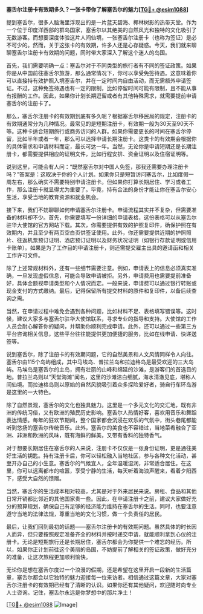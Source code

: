 **塞舌尔注册卡有效期多久？一张卡带你了解塞舌尔的魅力[[TG💪+ @esim1088](https://t.me/s/esim1088)]**

提到塞舌尔，很多人脑海里浮现出的是一片蓝天碧海、椰林树影的热带天堂。作为一个位于印度洋西部的群岛国家，塞舌尔以其绝美的自然风光和独特的文化吸引了无数游客。而想要深度体验这片人间仙境，一张塞舌尔注册卡（也称为签证）是必不可少的。然而，关于这张卡的有效期，许多人还是心存疑惑。今天，我们就来聊聊塞舌尔注册卡有效期的问题，同时带大家深入了解这个迷人的岛国。

首先，我们需要明确一点：塞舌尔对于不同类型的旅行者有不同的签证政策。如果你是从中国前往塞舌尔旅游，那么通常情况下，你可以享受免签待遇。这意味着你可以直接持有效护照入境塞舌尔，并在一定时间内自由活动，而无需额外申请签证。不过，这种免签待遇也有一定的限制，比如停留时间可能有限制，且不能从事有报酬的工作。因此，如果你计划长期逗留或者有其他特殊需求，就需要提前申请塞舌尔的注册卡了。

那么，塞舌尔注册卡的有效期到底有多久呢？根据塞舌尔移民局的规定，注册卡的有效期通常分为几种情况。最常见的是短期注册卡，有效期一般为30天至90天不等。这种卡适合短期旅行或商务访问的人群。如果你需要更长的时间在塞舌尔停留，比如半年或者一年，那么可以选择申请长期注册卡。这类卡的有效期会根据你的具体需求和申请材料而定，最长可达一年。当然，无论你是申请短期还是长期注册卡，都需要提供相应的证明文件，比如行程安排、资金证明以及住宿证明等。

说到这里，可能会有人问：“既然塞舌尔对中国人免签，那我还需要办理注册卡吗？”答案是：这取决于你的个人计划。如果你只是短暂访问塞舌尔，比如度假一周左右，那么确实不需要特别申请注册卡。但如果你打算长期居住、学习或者工作，那么注册卡就显得尤为重要了。毕竟，持有合法的身份才能让你在塞舌尔安心生活，享受当地的教育资源和就业机会。

接下来，我们不妨聊聊如何申请塞舌尔注册卡。申请流程其实并不复杂，但需要准备的材料却不少。首先，你需要填写一份详细的申请表格，这份表格可以从塞舌尔驻华大使馆的官方网站下载。其次，你需要提供有效的护照复印件，确保护照在有效期内，并且至少有两页空白页供签证使用。此外，你还需要提供近期的护照照片、往返机票预订证明、酒店预订证明以及财务状况证明（如银行存款证明或信用卡账单）。如果是为了工作目的申请注册卡，则还需提交雇主出具的邀请函和相关工作许可文件。

除了上述常规材料外，还有一些细节需要注意。例如，申请表上的信息必须真实准确，一旦发现虚假信息，可能会导致申请被拒。另外，申请费用也需要提前准备好，具体金额视申请类型和个人情况而定。一般来说，申请费可以通过银行转账或现金支付的方式缴纳。最后，记得保留所有提交材料的原件和复印件，以备后续查询之需。

当然，在申请过程中难免会遇到各种问题，比如材料不足、表格填写错误等。这时候，建议大家多与塞舌尔驻华大使馆联系，寻求专业的指导和支持。大使馆的工作人员会耐心解答你的疑问，并帮助你顺利完成申请。此外，还可以通过一些第三方平台咨询相关信息，这些平台往往能提供更加便捷的服务，比如在线申请、快递送签等。

说到塞舌尔，除了注册卡的有效期问题，它的自然美景和人文风情同样令人向往。塞舌尔由115个岛屿组成，其中马埃岛、普拉兰岛和拉迪格岛是最受欢迎的三大岛屿。马埃岛是塞舌尔的主岛，拥有壮丽的山峰和绵延的沙滩，是游客们的首选目的地。普拉兰岛则以“天堂海滩”闻名，这里的沙滩洁白细腻，海水清澈见底，堪称人间仙境。而拉迪格岛则以原始的自然风貌吸引着众多探险爱好者，骑自行车环岛游是这里的一大特色。

除了自然景观，塞舌尔的文化也独具魅力。这里是一个多元文化的交汇地，既有非洲的传统习俗，又有欧洲的殖民历史影响。塞舌尔人热情好客，喜欢用音乐和舞蹈表达情感。每年的狂欢节期间，整个国家都会沉浸在欢乐的气氛中，街头巷尾都能听到悠扬的塞舌尔传统音乐。此外，塞舌尔的美食也不容错过，当地菜肴融合了亚洲、非洲和欧洲的风味，既有海鲜的鲜美，又带有香料的独特香气。

对于想要长期居住在塞舌尔的人来说，注册卡不仅仅是一张身份证明，更是通往美好生活的钥匙。持有注册卡后，你可以轻松融入当地社区，参与各种文化活动，甚至开办自己的小生意。塞舌尔的气候宜人，全年温暖湿润，非常适合居住。在这里，你可以远离都市的喧嚣，享受宁静的生活，每天听着海浪声醒来，看着夕阳西下，感受大自然的馈赠。

当然，塞舌尔的生活成本相对较高，尤其是对于外来居民来说。房租、食品和其他日常开销都比邻近的其他国家贵一些。因此，在申请注册卡之前，建议大家做好充分的预算规划，确保自己有足够的经济能力维持在塞舌尔的生活。同时，也要注意遵守当地的法律法规，尊重当地的文化习惯，做一个负责任的居民。

最后，让我们回到最初的话题——塞舌尔注册卡的有效期问题。虽然具体的时长因人而异，但只要按照规定准备齐全的材料并按时递交申请，就能顺利拿到心仪的注册卡。无论是短期旅行还是长期居住，塞舌尔都会为你提供一个难忘的经历。所以，如果你正计划前往这个美丽的岛国，不妨提前了解相关的签证政策，做好充分的准备，让这次旅程更加顺利愉快。

无论你是想在塞舌尔度过一个浪漫的假期，还是希望在这里开启一段新的生活篇章，塞舌尔都会以它独特的魅力迎接每一位来访者。相信通过这篇文章，大家对塞舌尔注册卡的有效期已经有了清晰的认识。如果你还有其他疑问，欢迎随时向专业人士咨询。记住，塞舌尔永远是你梦想中的那片净土！

[[TG💪+ @esim1088](https://t.me/s/esim1088) ![Image](https://i.postimg.cc/4NQfJmqS/Snipaste-2025-05-13-00-14-12.png)]